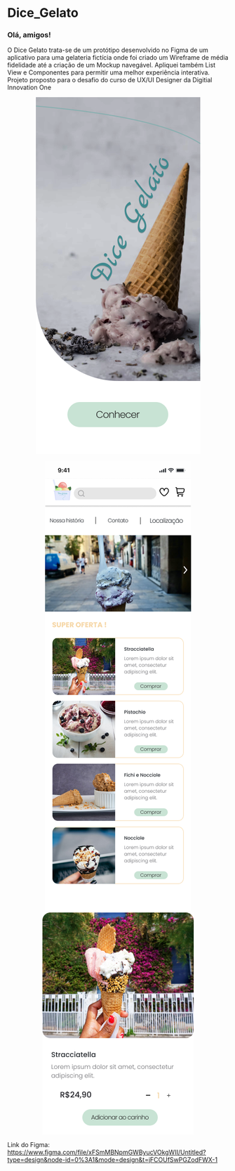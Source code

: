 # Dice_Gelato

<h3>Olá, amigos!</h3>
O Dice Gelato trata-se de um protótipo desenvolvido no Figma de um aplicativo para uma gelateria fictícia onde foi criado um Wireframe de média fidelidade até a criação de um Mockup navegável.  Apliquei também List View e Componentes para permitir uma melhor experiência interativa. Projeto proposto para o desafio do curso de UX/UI Designer da Digitial Innovation One

<p align="center">
  <img src="/Dice_Gelato/Tela inicial.png">
</p>  
<p align="center">
  <img src="/Dice_Gelato/Tela de navegação.png" hspace="10" >
  <img align="top" src="/Dice_Gelato/selection.png" hspace="10" >
</p>

Link do Figma: https://www.figma.com/file/xFSmMBNpmGWByucVOkgWII/Untitled?type=design&node-id=0%3A1&mode=design&t=jFCOUfSwPGZodFWX-1

